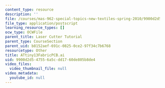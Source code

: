 ```yaml
---
content_type: resource
description: ''
file: /courses/mas-962-special-topics-new-textiles-spring-2010/9900d2d547556a5cdd1760de805b8de4_ATtiny13FabricPCB.ai
file_type: application/postscript
learning_resource_types: []
ocw_type: OCWFile
parent_title: Laser Cutter Tutorial
parent_type: CourseSection
parent_uid: b8152aef-691c-0825-0ce2-97f34c7b6768
resourcetype: Other
title: ATtiny13FabricPCB.ai
uid: 9900d2d5-4755-6a5c-dd17-60de805b8de4
video_files:
  video_thumbnail_file: null
video_metadata:
  youtube_id: null
---
```

